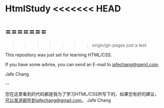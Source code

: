 HtmlStudy
<<<<<<< HEAD
=========
=======
=========   
>>>>>>> origin/gh-pages
just a test

This repository was just set for learning HTML/CSS.

If you have some advise, you can send an E-mail to jafechang@gamil.com.

Jafe Chang

-- 

您在这里看到的代码都是我为了学习HTML/CSS所写下的，如果您有好的建议，可以发送邮件到jafechang@gmail.com。
Jafe Chang  
